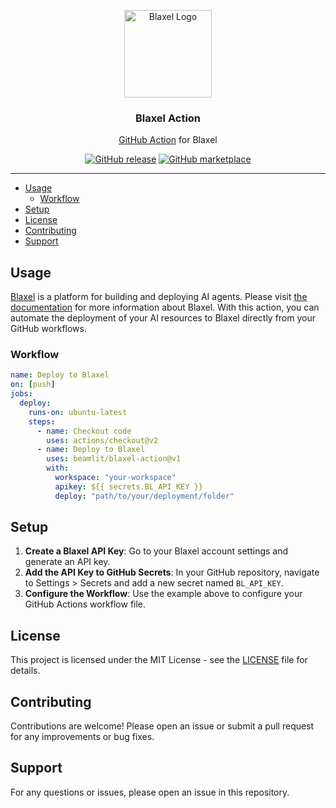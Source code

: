 <p align="center">
  <img alt="Blaxel Logo" src="https://blaxel.ai/logo_short.png" height="140" />
  <h3 align="center">Blaxel Action</h3>
  <p align="center"><a href="https://github.com/features/actions">GitHub Action</a> for Blaxel</p>
  <p align="center">
    <a href="https://github.com/beamlit/blaxel-action/releases/latest"><img alt="GitHub release" src="https://img.shields.io/github/release/beamlit/blaxel-action.svg?logo=github&style=flat-square"></a>
    <a href="https://github.com/marketplace/actions/blaxel-action"><img alt="GitHub marketplace" src="https://img.shields.io/badge/marketplace-blaxel--action-blue?logo=github&style=flat-square"></a>
  </p>
</p>

---

- [Usage](#usage)
  - [Workflow](#workflow)
- [Setup](#setup)
- [License](#license)
- [Contributing](#contributing)
- [Support](#support)

## Usage

[Blaxel](https://www.blaxel.ai) is a platform for building and deploying AI agents. Please visit [the documentation](https://docs.blaxel.ai) for more information about Blaxel.
With this action, you can automate the deployment of your AI resources to Blaxel directly from your GitHub workflows.

### Workflow

```yaml
name: Deploy to Blaxel
on: [push]
jobs:
  deploy:
    runs-on: ubuntu-latest
    steps:
      - name: Checkout code
        uses: actions/checkout@v2
      - name: Deploy to Blaxel
        uses: beamlit/blaxel-action@v1
        with:
          workspace: "your-workspace"
          apikey: ${{ secrets.BL_API_KEY }}
          deploy: "path/to/your/deployment/folder"
```

## Setup

1. **Create a Blaxel API Key**: Go to your Blaxel account settings and generate an API key.
2. **Add the API Key to GitHub Secrets**: In your GitHub repository, navigate to Settings > Secrets and add a new secret named `BL_API_KEY`.
3. **Configure the Workflow**: Use the example above to configure your GitHub Actions workflow file.

## License

This project is licensed under the MIT License - see the [LICENSE](LICENSE) file for details.

## Contributing

Contributions are welcome! Please open an issue or submit a pull request for any improvements or bug fixes.

## Support

For any questions or issues, please open an issue in this repository.
